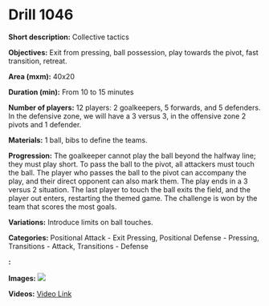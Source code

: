 # Drill 1046

**Short description:**
Collective tactics

**Objectives:**
Exit from pressing, ball possession, play towards the pivot, fast transition, retreat.

**Area (mxm):**
40x20

**Duration (min):**
From 10 to 15 minutes

**Number of players:**
12 players: 2 goalkeepers, 5 forwards, and 5 defenders. In the defensive zone, we will have a 3 versus 3, in the offensive zone 2 pivots and 1 defender.

**Materials:**
1 ball, bibs to define the teams.

**Progression:**
The goalkeeper cannot play the ball beyond the halfway line; they must play short. To pass the ball to the pivot, all attackers must touch the ball. The player who passes the ball to the pivot can accompany the play, and their direct opponent can also mark them. The play ends in a 3 versus 2 situation. The last player to touch the ball exits the field, and the player out enters, restarting the themed game. The challenge is won by the team that scores the most goals.

**Variations:**
Introduce limits on ball touches.

**Categories:**
Positional Attack - Exit Pressing, Positional Defense - Pressing, Transitions - Attack, Transitions - Defense

**:**


**Images:**
![](https://www.coachingfutsal.com/\images\7335ee74dbdf8643dc7d8c31387210792240300c0118fbbb7e9c7bf23b796dcd64795d5cf59e2eb2ce942e914e893a29de61115afdf4afeda9863ad708496e115200e44445a0f.jpg)

**Videos:**
[Video Link](https://www.youtube.com/embed/zXf5d6z8W_8)

